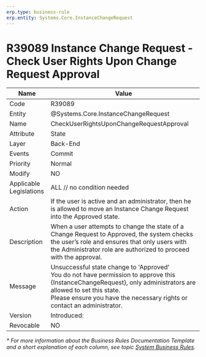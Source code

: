 ```yaml
---
erp.type: business-rule
erp.entity: Systems.Core.InstanceChangeRequest
---
```


# R39089 Instance Change Request - Check User Rights Upon Change Request Approval
| Name | Value |
| ---- | ----- |
| Code | R39089 |
| Entity | @Systems.Core.InstanceChangeRequest |
| Name | CheckUserRightsUponChangeRequestApproval |
| Attribute | State |
| Layer | Back-End |
| Events | Commit |
| Priority | Normal |
| Modify | NO |
| Applicable Legislations | ALL // no condition needed |
| Action |If the user is active and an administrator, then he is allowed to move an Instance Change Request into the Approved state. |
| Description | When a user attempts to change the state of a Change Request to Approved, the system checks the user’s role and ensures that only users with the Administrator role are authorized to proceed with the approval. |
| Message | Unsuccessful statе change to 'Approved' <br> You do not have permission to approve this {InstanceChangeRequest}, only administrators are allowed to set this statе. <br> Please ensure you have the necessary rights or contact an administrator. |
| Version | Introduced: |
| Revocable | NO |

*\* For more information about the Business Rules Documentation Template and a short explanation of each column, see
topic [System Business Rules](../templates/template-description-system-business-rules.md).*
